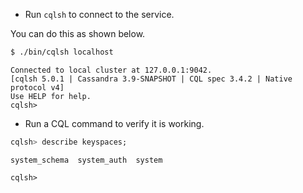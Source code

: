 
* Run `cqlsh` to connect to the service.

You can do this as shown below.

```sh
$ ./bin/cqlsh localhost
```

```
Connected to local cluster at 127.0.0.1:9042.
[cqlsh 5.0.1 | Cassandra 3.9-SNAPSHOT | CQL spec 3.4.2 | Native protocol v4]
Use HELP for help.
cqlsh>
```

* Run a CQL command to verify it is working.

```sql
cqlsh> describe keyspaces;
```

```
system_schema  system_auth  system

cqlsh>
```
